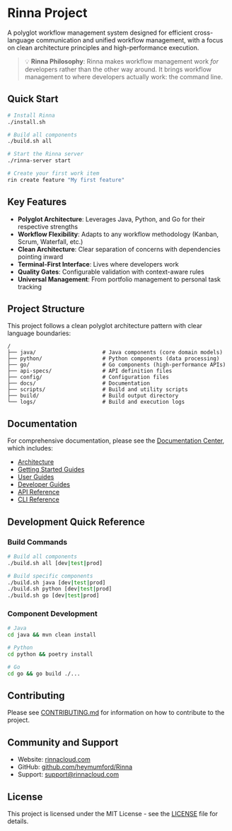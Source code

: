 # Rinna Project

A polyglot workflow management system designed for efficient cross-language communication and unified workflow management, with a focus on clean architecture principles and high-performance execution.

> 💡 **Rinna Philosophy**: Rinna makes workflow management work _for_ developers rather than the other way around. It brings workflow management to where developers actually work: the command line.

## Quick Start

```bash
# Install Rinna
./install.sh

# Build all components
./build.sh all

# Start the Rinna server
./rinna-server start

# Create your first work item
rin create feature "My first feature"
```

## Key Features

- **Polyglot Architecture**: Leverages Java, Python, and Go for their respective strengths
- **Workflow Flexibility**: Adapts to any workflow methodology (Kanban, Scrum, Waterfall, etc.)
- **Clean Architecture**: Clear separation of concerns with dependencies pointing inward
- **Terminal-First Interface**: Lives where developers work
- **Quality Gates**: Configurable validation with context-aware rules
- **Universal Management**: From portfolio management to personal task tracking

## Project Structure

This project follows a clean polyglot architecture pattern with clear language boundaries:

```
/
├── java/                     # Java components (core domain models)
├── python/                   # Python components (data processing)
├── go/                       # Go components (high-performance APIs)
├── api-specs/                # API definition files
├── config/                   # Configuration files
├── docs/                     # Documentation
├── scripts/                  # Build and utility scripts
├── build/                    # Build output directory
└── logs/                     # Build and execution logs
```

## Documentation

For comprehensive documentation, please see the [Documentation Center](./docs/README.md), which includes:

- [Architecture](./docs/architecture/README.md)
- [Getting Started Guides](./docs/guides/getting-started/README.md)
- [User Guides](./docs/guides/user/README.md)
- [Developer Guides](./docs/guides/developer/README.md)
- [API Reference](./docs/implementation/api/README.md)
- [CLI Reference](./docs/implementation/cli/README.md)

## Development Quick Reference

### Build Commands

```bash
# Build all components
./build.sh all [dev|test|prod]

# Build specific components
./build.sh java [dev|test|prod]
./build.sh python [dev|test|prod]
./build.sh go [dev|test|prod]
```

### Component Development

```bash
# Java
cd java && mvn clean install

# Python
cd python && poetry install

# Go
cd go && go build ./...
```

## Contributing

Please see [CONTRIBUTING.md](./docs/contributing/CONTRIBUTING.md) for information on how to contribute to the project.

## Community and Support

- Website: [rinnacloud.com](https://rinnacloud.com)
- GitHub: [github.com/heymumford/Rinna](https://github.com/heymumford/Rinna)
- Support: [support@rinnacloud.com](mailto:support@rinnacloud.com)

## License

This project is licensed under the MIT License - see the [LICENSE](LICENSE) file for details.
